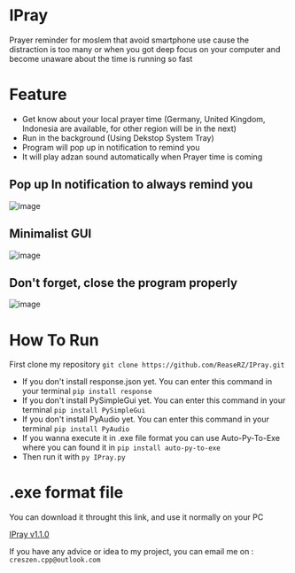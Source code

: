 # IPray
Prayer reminder for moslem that avoid smartphone use cause the distraction is too many or when you got deep focus on your computer and become unaware about the time is running so fast
# Feature
- Get know about your local prayer time (Germany, United Kingdom, Indonesia are available, for other region will be in the next)
- Run in the background (Using Dekstop System Tray)
- Program will pop up in notification to remind you
- It will play adzan sound automatically when Prayer time is coming
## Pop up In notification to always remind you
![image](https://github.com/ReaseRZ/IPray/assets/88366703/829033a5-e7f6-4bbc-b4c7-fb57feca2e42)
## Minimalist GUI
![image](https://github.com/ReaseRZ/IPray/assets/88366703/12993780-1925-4f3e-97ea-fd050c0b35b8)
## Don't forget, close the program properly
![image](https://github.com/ReaseRZ/IPray/assets/88366703/a6fa3c7b-1330-486c-87de-6a160b0ec1e4)
# How To Run
First clone my repository
`git clone https://github.com/ReaseRZ/IPray.git`
- If you don't install response.json yet. You can enter this command in your terminal
`pip install response`
- If you don't install PySimpleGui yet. You can enter this command in your terminal
`pip install PySimpleGui`
- If you don't install PyAudio yet. You can enter this command in your terminal
`pip install PyAudio`
- If you wanna execute it in .exe file format you can use Auto-Py-To-Exe where you can found it in
`pip install auto-py-to-exe`
- Then run it with
`py IPray.py`
# .exe format file
You can download it throught this link, and use it normally on your PC

[IPray v1.1.0](https://github.com/ReaseRZ/IPray/releases/tag/v1.1.0)


If you have any advice or idea to my project, you can email me on : `creszen.cpp@outlook.com`
